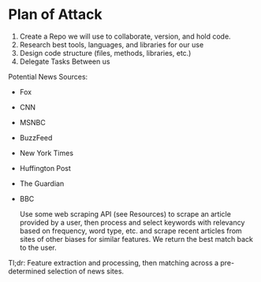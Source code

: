 # Plan of Attack

1. Create a Repo we will use to collaborate, version, and hold code. 
2. Research best tools, languages, and libraries for our use
3. Design code structure \(files, methods, libraries, etc.\)
4. Delegate Tasks Between us

Potential News Sources:

* Fox
* CNN
* MSNBC
* BuzzFeed
* New York Times
* Huffington Post
* The Guardian 
* BBC

  Use some web scraping API \(see Resources\) to scrape an article provided by a user, then process and select keywords with relevancy based on frequency, word type, etc. and scrape recent articles from sites of other biases for similar features. We return the best match back to the user.

Tl;dr: Feature extraction and processing, then matching across a pre-determined selection of news sites.

